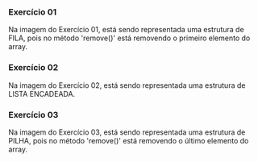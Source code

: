 ### Exercício 01
Na imagem do Exercício 01, está sendo representada uma estrutura de FILA, pois no método 'remove()' está removendo o primeiro elemento do array.

### Exercício 02
Na imagem do Exercício 02, está sendo representada uma estrutura de LISTA ENCADEADA.

### Exercício 03
Na imagem do Exercício 03, está sendo representada uma estrutura de PILHA, pois no método 'remove()' está removendo o último elemento do array.